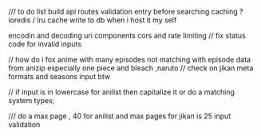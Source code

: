 /// to do list
build api routes
validation entry before searching
caching ? ioredis / lru cache
write to db when i host it my self

encodin and decoding uri components
cors and rate limiting 
 // fix status code for invalid inputs

// how do i fox anime with many episodes not matching with episode data from anizip
especially one piece and bleach ,naruto
  // check on jikan meta formats and seasons input btw


  // if input is in lowercase for anilist then capitalize it or do a matching system types;


  /// do a max page , 40 for anilist  and max pages for jikan is 25 input validation 